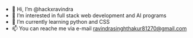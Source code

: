 - 👋 Hi, I’m @hackxravindra
- 👀 I’m interested in full stack web development and AI programs
- 🌱 I’m currently learning python and CSS
- 📫 You can reache me via e-mail ravindrasinghthakur81270@gmail.com

<!---
hackxravindra/hackxravindra is a ✨ special ✨ repository because its `README.md` (this file) appears on your GitHub profile.
You can click the Preview link to take a look at your changes.
--->
